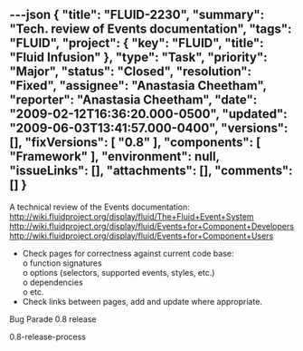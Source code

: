 ---json
{
  "title": "FLUID-2230",
  "summary": "Tech. review of Events documentation",
  "tags": "FLUID",
  "project": {
    "key": "FLUID",
    "title": "Fluid Infusion"
  },
  "type": "Task",
  "priority": "Major",
  "status": "Closed",
  "resolution": "Fixed",
  "assignee": "Anastasia Cheetham",
  "reporter": "Anastasia Cheetham",
  "date": "2009-02-12T16:36:20.000-0500",
  "updated": "2009-06-03T13:41:57.000-0400",
  "versions": [],
  "fixVersions": [
    "0.8"
  ],
  "components": [
    "Framework"
  ],
  "environment": null,
  "issueLinks": [],
  "attachments": [],
  "comments": []
}
---
A technical review of the Events documentation:\
<http://wiki.fluidproject.org/display/fluid/The+Fluid+Event+System>\
<http://wiki.fluidproject.org/display/fluid/Events+for+Component+Developers>\
<http://wiki.fluidproject.org/display/fluid/Events+for+Component+Users>

* Check pages for correctness against current code base:\
  &#x20;         o function signatures\
  &#x20;         o options (selectors, supported events, styles, etc.)\
  &#x20;         o dependencies\
  &#x20;         o etc.
* Check links between pages, add and update where appropriate.

Bug Parade 0.8 release

0.8-release-process

        